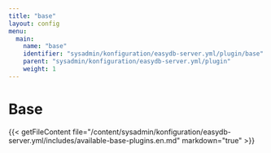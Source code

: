 ```yaml
---
title: "base"
layout: config
menu:
  main:
    name: "base"
    identifier: "sysadmin/konfiguration/easydb-server.yml/plugin/base"
    parent: "sysadmin/konfiguration/easydb-server.yml/plugin"
    weight: 1
---
```

# Base

{{< getFileContent file="/content/sysadmin/konfiguration/easydb-server.yml/includes/available-base-plugins.en.md" markdown="true" >}}